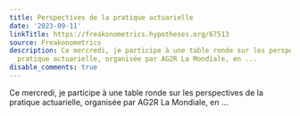 ```yaml
---
title: Perspectives de la pratique actuarielle
date: '2023-09-11'
linkTitle: https://freakonometrics.hypotheses.org/67513
source: Freakonometrics
description: Ce mercredi, je participe à une table ronde sur les perspectives de la
  pratique actuarielle, organisée par AG2R La Mondiale, en ...
disable_comments: true
---
```

Ce mercredi, je participe à une table ronde sur les perspectives de la pratique actuarielle, organisée par AG2R La Mondiale, en ...